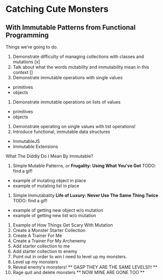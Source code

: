 # Catching Cute Monsters
## With Immutable Patterns from Functional Programming
Things we're going to do.
1. Demonstrate difficulty of managing collections with classes and mutations [x]
1. Talk about what the words mutability and immutability mean in this context []
1. Demonstrate immutable operations with single values
 - primitives
 - objects
1. Demonstrate immutable operations on lists of values
 - primitives
 - objects
1. Demonstrate operating on single values with list operations!
1. Introduce functional, immutable data structures
 - ImmutableJS
 - Immutable Extensions

What The Diddly Do I Mean By Immutable?

1. Simple Mutable Patterns, or **Frugality: Using What You've Got**
TODO: find a gif!
 - example of mutating object in place
 - example of mutating list in place
1. Simple Immutabality **Life of Luxury: Never Use The Same Thing Twice**
TODO: find a gif!
 - example of getting new object w/o mutation
 - example of getting new list w/o mutation
1. Example of How Things Get Scary With Mutation
 1. Create a Monster Starter Collection
 1. Create A Trainer For Me
 1. Create a Trainer For My Archenemy
 1. Add starter collection to me
 1. Add starter collection to enemy
 1. Point out in order to win I need to level up my monsters.
 1. Level up my monsters
 1. Reveal enemy's monsters!
 ** GASP THEY ARE THE SAME LEVELS!!! **
 1. Rage quit and delete monsters
 ** NOW MINE ARE GONE TOO **
